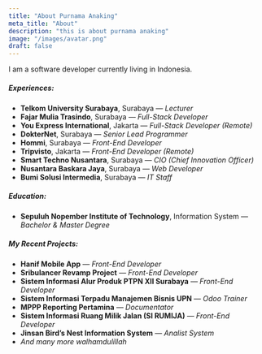 ```yaml
---
title: "About Purnama Anaking"
meta_title: "About"
description: "this is about purnama anaking"
image: "/images/avatar.png"
draft: false
---
```


I am a software developer currently living in Indonesia.

##### Experiences:

- **Telkom University Surabaya**, Surabaya — _Lecturer_
- **Fajar Mulia Trasindo**, Surabaya — _Full-Stack Developer_
- **You Express International**, Jakarta — _Full-Stack Developer (Remote)_
- **DokterNet**, Surabaya — _Senior Lead Programmer_
- **Hommi**, Surabaya — _Front-End Developer_
- **Tripvisto**, Jakarta — _Front-End Developer (Remote)_
- **Smart Techno Nusantara**, Surabaya — _CIO (Chief Innovation Officer)_
- **Nusantara Baskara Jaya**, Surabaya — _Web Developer_
- **Bumi Solusi Intermedia**, Surabaya — _IT Staff_

##### Education:

- **Sepuluh Nopember Institute of Technology**, Information System — _Bachelor & Master Degree_

##### My Recent Projects:

- **Hanif Mobile App** — _Front-End Developer_
- **Sribulancer Revamp Project** — _Front-End Developer_
- **Sistem Informasi Alur Produk PTPN XII Surabaya** — _Front-End Developer_
- **Sistem Informasi Terpadu Manajemen Bisnis UPN** — _Odoo Trainer_
- **MPPP Reporting Pertamina** — _Documentator_
- **Sistem Informasi Ruang Milik Jalan (SI RUMIJA)** — _Front-End Developer_
- **Jinsan Bird’s Nest Information System** — _Analist System_
- _And many more walhamdulillah_
